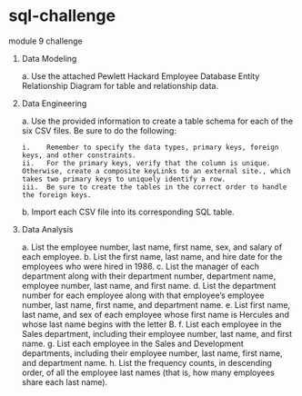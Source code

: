 # sql-challenge
module 9 challenge

1.  Data Modeling

    a.  Use the attached Pewlett Hackard Employee Database Entity Relationship Diagram for table and relationship data. 

2.  Data Engineering

    a.  Use the provided information to create a table schema for each of the six CSV files. Be sure to do the following:
    
        i.    Remember to specify the data types, primary keys, foreign keys, and other constraints.
        ii.   For the primary keys, verify that the column is unique. Otherwise, create a composite keyLinks to an external site., which takes two primary keys to uniquely identify a row.
        iii.  Be sure to create the tables in the correct order to handle the foreign keys.
        
    b.  Import each CSV file into its corresponding SQL table.
    
3.  Data Analysis

    a.  List the employee number, last name, first name, sex, and salary of each employee.
    b.  List the first name, last name, and hire date for the employees who were hired in 1986.
    c.  List the manager of each department along with their department number, department name, employee number, last name, and first name.
    d.  List the department number for each employee along with that employee’s employee number, last name, first name, and department name.
    e.  List first name, last name, and sex of each employee whose first name is Hercules and whose last name begins with the letter B.
    f.  List each employee in the Sales department, including their employee number, last name, and first name.
    g.  List each employee in the Sales and Development departments, including their employee number, last name, first name, and department name.
    h.  List the frequency counts, in descending order, of all the employee last names (that is, how many employees share each last name).
